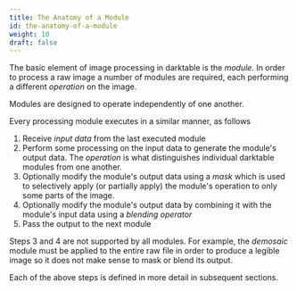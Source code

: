 ```yaml
---
title: The Anatomy of a Module
id: the-anatomy-of-a-module
weight: 10
draft: false
---
```


The basic element of image processing in darktable is the _module_. In order to process a raw image a number of modules are required, each performing a different _operation_ on the image.

Modules are designed to operate independently of one another. 

Every processing module executes in a similar manner, as follows

1. Receive _input data_ from the last executed module
2. Perform some processing on the input data to generate the module's output data. The _operation_ is what distinguishes individual darktable modules from one another.
3. Optionally modify the module's output data using a _mask_ which is used to selectively apply (or partially apply) the module's operation to only some parts of the image. 
4. Optionally modify the module's output data by combining it with the module's input data using a _blending operator_
5. Pass the output to the next module

Steps 3 and 4 are not supported by all modules. For example, the _demosaic_ module must be applied to the entire raw file in order to produce a legible image so it does not make sense to mask or blend its output.

Each of the above steps is defined in more detail in subsequent sections.
